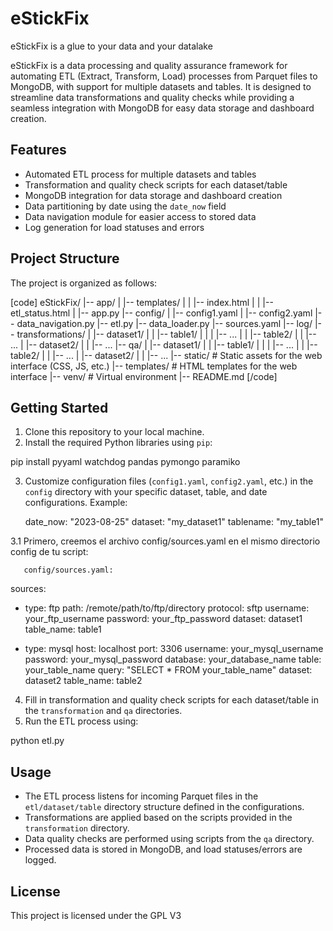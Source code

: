 # eStickFix
eStickFix is a glue to your data and your datalake

eStickFix is a data processing and quality assurance framework for automating ETL (Extract, Transform, Load) processes from Parquet files to MongoDB, with support for multiple datasets and tables. It is designed to streamline data transformations and quality checks while providing a seamless integration with MongoDB for easy data storage and dashboard creation.

## Features

- Automated ETL process for multiple datasets and tables
- Transformation and quality check scripts for each dataset/table
- MongoDB integration for data storage and dashboard creation
- Data partitioning by date using the `date_now` field
- Data navigation module for easier access to stored data
- Log generation for load statuses and errors

## Project Structure

The project is organized as follows:

[code]
eStickFix/
|-- app/
|   |-- templates/
|   |   |-- index.html
|   |   |-- etl_status.html
|   |-- app.py
|-- config/
|   |-- config1.yaml
|   |-- config2.yaml
|-- data_navigation.py
|-- etl.py
|-- data_loader.py
|-- sources.yaml
|-- log/
|-- transformations/
|   |-- dataset1/
|   |   |-- table1/
|   |   |   |-- ...
|   |   |-- table2/
|   |       |-- ...
|   |-- dataset2/
|   |   |-- ...
|-- qa/
|   |-- dataset1/
|   |   |-- table1/
|   |   |   |-- ...
|   |   |-- table2/
|   |       |-- ...
|   |-- dataset2/
|   |   |-- ...
|-- static/  # Static assets for the web interface (CSS, JS, etc.)
|-- templates/  # HTML templates for the web interface
|-- venv/  # Virtual environment
|-- README.md
[/code]
## Getting Started

1. Clone this repository to your local machine.
2. Install the required Python libraries using `pip`:

pip install pyyaml watchdog pandas pymongo paramiko 

3. Customize configuration files (`config1.yaml`, `config2.yaml`, etc.) in the `config` directory with your specific dataset, table, and date configurations. Example:

    date_now: "2023-08-25"
    dataset: "my_dataset1"
    tablename: "my_table1"
   
3.1 Primero, creemos el archivo config/sources.yaml en el mismo directorio config de tu script:

       config/sources.yaml:

   
sources:
  - type: ftp
    path: /remote/path/to/ftp/directory
    protocol: sftp
    username: your_ftp_username
    password: your_ftp_password
    dataset: dataset1
    table_name: table1

  - type: mysql
    host: localhost
    port: 3306
    username: your_mysql_username
    password: your_mysql_password
    database: your_database_name
    table: your_table_name
    query: "SELECT * FROM your_table_name"
    dataset: dataset2
    table_name: table2


4. Fill in transformation and quality check scripts for each dataset/table in the `transformation` and `qa` directories.
5. Run the ETL process using:


python etl.py


## Usage

- The ETL process listens for incoming Parquet files in the `etl/dataset/table` directory structure defined in the configurations.
- Transformations are applied based on the scripts provided in the `transformation` directory.
- Data quality checks are performed using scripts from the `qa` directory.
- Processed data is stored in MongoDB, and load statuses/errors are logged.

## License

This project is licensed under the GPL V3


